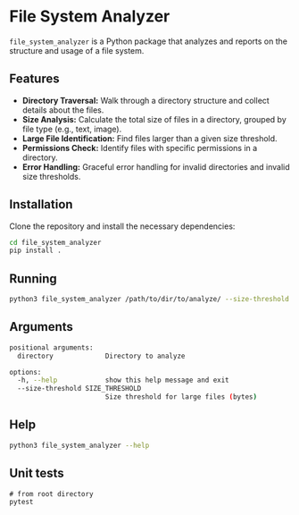 # File System Analyzer

`file_system_analyzer` is a Python package that analyzes and reports on the structure and usage of a file system.

## Features

- **Directory Traversal:** Walk through a directory structure and collect details about the files.
- **Size Analysis:** Calculate the total size of files in a directory, grouped by file type (e.g., text, image).
- **Large File Identification:** Find files larger than a given size threshold.
- **Permissions Check:** Identify files with specific permissions in a directory.
- **Error Handling:** Graceful error handling for invalid directories and invalid size thresholds.

## Installation

Clone the repository and install the necessary dependencies:

```sh
cd file_system_analyzer
pip install .
```

## Running
```sh
python3 file_system_analyzer /path/to/dir/to/analyze/ --size-threshold 50000
```

## Arguments
```sh
positional arguments:
  directory             Directory to analyze

options:
  -h, --help            show this help message and exit
  --size-threshold SIZE_THRESHOLD
                        Size threshold for large files (bytes)
```

## Help
```sh
python3 file_system_analyzer --help
```

## Unit tests
```
# from root directory
pytest
```
